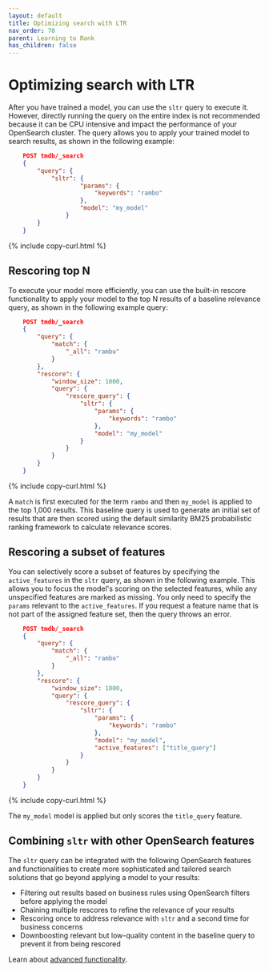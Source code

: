 ```yaml
---
layout: default
title: Optimizing search with LTR
nav_order: 70
parent: Learning to Rank
has_children: false
---
```


# Optimizing search with LTR

After you have trained a model, you can use the `sltr` query to execute it. However, directly running the query on the entire index is not recommended because it can be CPU intensive and impact the performance of your OpenSearch cluster. The query allows you to apply your trained model to search results, as shown in the following example:

```json
    POST tmdb/_search
    {
        "query": {
            "sltr": {
                    "params": {
                        "keywords": "rambo"
                    },
                    "model": "my_model"
                }
        }
    }
```
{% include copy-curl.html %}

## Rescoring top N

To execute your model more efficiently, you can use the built-in rescore functionality to apply your model to the top N results of a baseline relevance query, as shown in the following example query:

```json
    POST tmdb/_search
    {
        "query": {
            "match": {
                "_all": "rambo"
            }
        },
        "rescore": {
            "window_size": 1000,
            "query": {
                "rescore_query": {
                    "sltr": {
                        "params": {
                            "keywords": "rambo"
                        },
                        "model": "my_model"
                    }
                }
            }
        }
    }
```
{% include copy-curl.html %}

A `match` is first executed for the term `rambo` and then `my_model` is applied to the top 1,000 results. This baseline query is used to generate an initial set of results that are then scored using the default similarity BM25 probabilistic ranking framework to calculate relevance scores.

## Rescoring a subset of features

You can selectively score a subset of features by specifying the `active_features` in the `sltr` query, as shown in the following example. This allows you to focus the model's scoring on the selected features, while any unspecified features are marked as missing. You only need to specify the `params` relevant to the `active_features`. If you request a feature name that is not part of the assigned feature set, then the query throws an error.

```json
    POST tmdb/_search
    {
        "query": {
            "match": {
                "_all": "rambo"
            }
        },
        "rescore": {
            "window_size": 1000,
            "query": {
                "rescore_query": {
                    "sltr": {
                        "params": {
                            "keywords": "rambo"
                        },
                        "model": "my_model",
                        "active_features": ["title_query"]
                    }
                }
            }
        }
    }
```
{% include copy-curl.html %}

The `my_model` model is applied but only scores the `title_query` feature. 

## Combining `sltr` with other OpenSearch features

The `sltr` query can be integrated with the following OpenSearch features and functionalities to create more sophisticated and tailored search solutions that go beyond applying a model to your results:

-   Filtering out results based on business rules using OpenSearch filters before applying the model
-   Chaining multiple rescores to refine the relevance of your results
-   Rescoring once to address relevance with `sltr` and a second time for business concerns
-   Downboosting relevant but low-quality content in the baseline query to prevent it from being rescored

Learn about [advanced functionality]({{site.url}}{{site.baseurl}}/search-plugins/ltr/advanced-functionality/).
